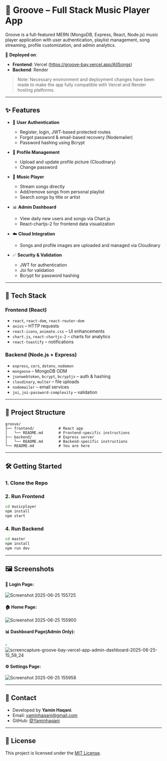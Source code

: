# 🎵 Groove – Full Stack Music Player App

Groove is a full-featured MERN (MongoDB, Express, React, Node.js) music player application with user authentication, playlist management, song streaming, profile customization, and admin analytics.

🚀 **Deployed on**:

* **Frontend**: Vercel (https://groove-bay.vercel.app/AllSongs)
* **Backend**: Render

> Note: Necessary environment and deployment changes have been made to make the app fully compatible with Vercel and Render hosting platforms.

---

## ✨ Features

* 🔐 **User Authentication**

  * Register, login, JWT-based protected routes
  * Forgot password & email-based recovery (Nodemailer)
  * Password hashing using Bcrypt

* 🧑 **Profile Management**

  * Upload and update profile picture (Cloudinary)
  * Change password

* 🎵 **Music Player**

  * Stream songs directly
  * Add/remove songs from personal playlist
  * Search songs by title or artist

* 📊 **Admin Dashboard**

  * View daily new users and songs via Chart.js
  * React-chartjs-2 for frontend data visualization

* ☁️ **Cloud Integration**

  * Songs and profile images are uploaded and managed via Cloudinary

* ✅ **Security & Validation**

  * JWT for authentication
  * Joi for validation
  * Bcrypt for password hashing

---

## 🧩 Tech Stack

### Frontend (React)

* `react`, `react-dom`, `react-router-dom`
* `axios` – HTTP requests
* `react-icons`, `animate.css` – UI enhancements
* `chart.js`, `react-chartjs-2` – charts for analytics
* `react-toastify` – notifications

### Backend (Node.js + Express)

* `express`, `cors`, `dotenv`, `nodemon`
* `mongoose` – MongoDB ODM
* `jsonwebtoken`, `bcrypt`, `bcryptjs` – auth & hashing
* `cloudinary`, `multer` – file uploads
* `nodemailer` – email services
* `joi`, `joi-password-complexity` – validation

---

## 📂 Project Structure

```plaintext
groove/
├── frontend/           # React app
│   └── README.md       # Frontend-specific instructions
├── backend/            # Express server
│   └── README.md       # Backend-specific instructions
└── README.md           # You are here
```

---

## 🛠️ Getting Started

### 1. Clone the Repo

### 2. Run Frontend

```bash
cd musicplayer
npm install
npm start
```

### 4. Run Backend

```bash
cd master
npm install
npm run dev
```

---

## 🖼️ Screenshots

#### 🔐 Login Page:

![Screenshot 2025-06-25 155725](https://github.com/user-attachments/assets/e5680dec-694f-42ce-9e94-95bee8450172)


#### 🏠 Home Page:

![Screenshot 2025-06-25 155900](https://github.com/user-attachments/assets/c4c5d603-2bc4-4381-9419-cc399e677ab8)


#### 📊 Dashboard Page(Admin Only):

-![screencapture-groove-bay-vercel-app-admin-dashboard-2025-06-25-15_59_24](https://github.com/user-attachments/assets/5ce2027d-9239-4815-ba96-b3e03830e143)


#### ⚙️ Settings Page:
![Screenshot 2025-06-25 155958](https://github.com/user-attachments/assets/b91c613e-2b7d-43f7-b0f6-ee5297cc18d2)

---

## 📧 Contact

* Developed by **Yamin Haqani**.
* Email: [yaminhaqani@gmail.com](mailto:yaminhaqani@gmail.com)
* GitHub: [@Yaminhaqani](https://github.com/Yaminhaqani)

---

## 📄 License

This project is licensed under the [MIT License](LICENSE).
